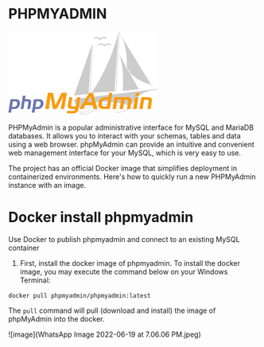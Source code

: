 # PHPMYADMIN

![image](https://github.com/Simple1912/Docker-php-mysql-apache-Tutorial-osSec1Group10/blob/main/GitHubimg/%E4%B8%8B%E8%BD%BD.png)

PHPMyAdmin is a popular administrative interface for MySQL and MariaDB databases. It allows you to interact with your schemas, tables and data using a web browser. phpMyAdmin can provide an intuitive and convenient web management interface for your MySQL, which is very easy to use.  

The project has an official Docker image that simplifies deployment in containerized environments. Here's how to quickly run a new PHPMyAdmin instance with an image.  

# Docker install phpmyadmin  
Use Docker to publish phpmyadmin and connect to an existing MySQL container  

1. First, install the docker image of phpmyadmin. To install the docker image, you may execute the command below on your Windows Terminal:
```
docker pull phpmyadmin/phpmyadmin:latest
```
The ```pull``` command will pull (download and install) the image of phpMyAdmin into the docker.

![image](WhatsApp Image 2022-06-19 at 7.06.06 PM.jpeg)
